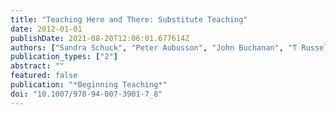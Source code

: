 ```yaml
---
title: "Teaching Here and There: Substitute Teaching"
date: 2012-01-01
publishDate: 2021-08-20T12:06:01.677614Z
authors: ["Sandra Schuck", "Peter Aubusson", "John Buchanan", "T Russell"]
publication_types: ["2"]
abstract: ""
featured: false
publication: "*Beginning Teaching*"
doi: "10.1007/978-94-007-3901-7_8"
---
```


